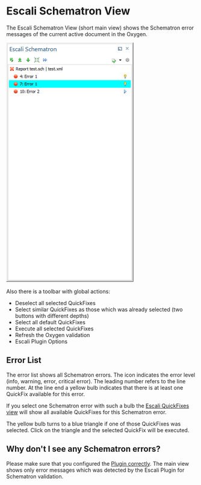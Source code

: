 # Escali Schematron View

The Escali Schematron View (short main view) shows the Schematron error messages of the current active document in the Oxygen.

![Escali Main View](../img/main-view.png)

Also there is a toolbar with global actions:

- Deselect all selected QuickFixes
- Select similar QuickFixes as those which was already selected (two buttons with different depths)
- Select all default QuickFixes
- Execute all selected QuickFixes
- Refresh the Oxygen validation
- Escali Plugin Options

## Error List

The error list shows all Schematron errors. The icon indicates the error level (info, warning, error, critical error). The leading number refers to the line number. At the line end a yellow bulb indicates that there is at least one QuickFix available for this error.

If you select one Schematron error with such a bulb the [Escali QuickFixes view](QuickFixes.md) will show all available QuickFixes for this Schematron error.

The yellow bulb turns to a blue triangle if one of those QuickFixes was selected. Click on the triangle and the selected QuickFix will be executed.


## Why don't I see any Schematron errors?

Please make sure that you configured the [Plugin correctly](../Configuration.md). The main view shows only error messages which was detected by the Escali Plugin for Schematron validation.